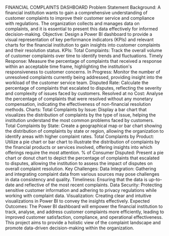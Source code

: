 FINANCIAL COMPLAINTS DASHBOARD
Problem Statement
Background: A financial institution wants to gain a comprehensive understanding of customer complaints to improve their customer service and compliance with regulations. The organization collects and manages data on complaints, and it is essential to present this data effectively for informed decision-making.
Objective: Design a Power BI dashboard to provide a visual representation of key performance indicators (KPIs) and relevant charts for the financial institution to gain insights into customer complaints and their resolution status.
KPIs:
Total Complaints: Track the overall volume of customer complaints over time to identify trends and fluctuations.
Timely Response: Measure the percentage of complaints that received a response within an acceptable time frame, highlighting the institution's responsiveness to customer concerns.
In Progress: Monitor the number of unresolved complaints currently being addressed, providing insight into the workload of the customer service team.
Disputed Rate: Calculate the percentage of complaints that escalated to disputes, reflecting the severity and complexity of issues faced by customers.
Resolved at no Cost: Analyse the percentage of complaints that were resolved without any monetary compensation, indicating the effectiveness of non-financial resolution methods.
Charts:
Total Complaints by Issue: Display a bar chart that visualizes the distribution of complaints by the type of issue, helping the institution understand the most common problems faced by customers.
Total Complaints by State: Create a geographical map or bar chart showing the distribution of complaints by state or region, allowing the organization to identify areas with higher complaint rates.
Total Complaints by Product: Utilize a pie chart or bar chart to illustrate the distribution of complaints by the financial products or services involved, offering insights into which offerings require the most attention.
% of Consumer Disputed: Present a pie chart or donut chart to depict the percentage of complaints that escalated to disputes, allowing the institution to assess the impact of disputes on overall complaint resolution.
Key Challenges:
Data Integration: Gathering and integrating complaint data from various sources may pose challenges in data consistency and quality.
Timeliness: Ensuring that the data is up-to-date and reflective of the most recent complaints.
Data Security: Protecting sensitive customer information and adhering to privacy regulations while working with complaint data.
Visualization: Creating clear and intuitive visualizations in Power BI to convey the insights effectively.
Expected Outcomes: The Power BI dashboard will empower the financial institution to track, analyse, and address customer complaints more efficiently, leading to improved customer satisfaction, compliance, and operational effectiveness. This project aims to provide a holistic view of the complaint landscape and promote data-driven decision-making within the organization.

